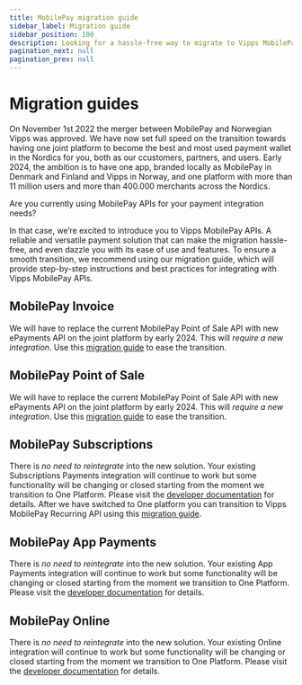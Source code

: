 ```yaml
---
title: MobilePay migration guide
sidebar_label: Migration guide
sidebar_position: 100
description: Looking for a hassle-free way to migrate to Vipps MobilePay? Our comprehensive migration guide has got you covered. With easy-to-follow instructions and dedicated support, migrating should be hassle-free. Embrace the future of payments with Vipps MobilePay.
pagination_next: null
pagination_prev: null
---
```


# Migration guides

On November 1st 2022 the merger between MobilePay and Norwegian Vipps was approved. We have now set full speed on the transition towards having one joint platform to become the best and most used payment wallet in the Nordics for you, both as our ccustomers, partners, and users. Early 2024, the ambition is to have one app, branded locally as MobilePay in Denmark and Finland and Vipps in Norway, and one platform with more than 11 million users and more than 400.000 merchants across the Nordics.

Are you currently using MobilePay APIs for your payment integration needs?

In that case, we’re excited to introduce you to Vipps MobilePay APIs. A reliable and versatile payment solution that can make the migration hassle-free, and even dazzle you with its ease of use and features.
To ensure a smooth transition, we recommend using our migration guide, which will provide step-by-step instructions and best practices for integrating with Vipps MobilePay APIs.

## MobilePay Invoice 
We will have to replace the current MobilePay Point of Sale API with new ePayments API on the joint platform by early 2024. This will *require a new integration*. Use this [migration guide](/docs/vipps-developers/migration-guide/invoice) to ease the transition. 


## MobilePay Point of Sale
We will have to replace the current MobilePay Point of Sale API with new ePayments API on the joint platform by early 2024. This will *require a new integration*. Use this [migration guide](/docs/vipps-developers/migration-guide/pos) to ease the transition. 

## MobilePay Subscriptions 
There is *no need to reintegrate* into the new solution. Your existing Subscriptions Payments integration will continue to work but some functionality will be changing or closed starting from the moment we transition to One Platform. Please visit the [developer documentation](https://developer.mobilepay.dk/docs/subscriptions/transition-to-one-platform) for details. After we have switched to One platform you can transition to Vipps MobilePay Recurring API using this [migration guide](/docs/vipps-developers/migration-guide/subscriptions). 

## MobilePay App Payments
There is *no need to reintegrate* into the new solution. Your existing App Payments integration will continue to work but some functionality will be changing or closed starting from the moment we transition to One Platform. Please visit the [developer documentation](https://developer.mobilepay.dk/docs/app-payments/transition-to-one-platform) for details.

## MobilePay Online
There is *no need to reintegrate* into the new solution. Your existing Online integration will continue to work but some functionality will be changing or closed starting from the moment we transition to One Platform. Please visit the [developer documentation](https://developer.mobilepay.dk/docs/online/transition-to-one-platform) for details.
